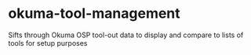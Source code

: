 # okuma-tool-management
Sifts through Okuma OSP tool-out data to display and compare to lists of tools for setup purposes 
